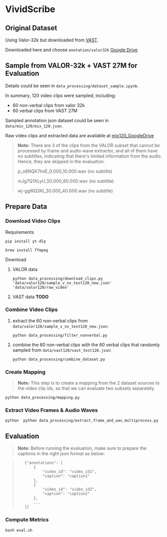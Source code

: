 # VividScribe

## Original Dataset

Using Valor-32k but downloaded from [VAST](https://github.com/TXH-mercury/VAST?tab=readme-ov-file).

Downloaded here and choose `anotation/valor32k`
[Google Drive](https://drive.google.com/file/d/1bOLUbbnPTgUp_Nc0PgORKC-174CwgwPm/view)

## Sample from VALOR-32k + VAST 27M for Evaluation

Details could be seen in `data_processing/dataset_sample.ipynb`.

In summary, 120 video clips were sampled, including:

- 60 non-verbal clips from valor 32k
- 60 verbal clips from VAST 27M

Sampled annotation json dataset could be seen in `data/mix_120/mix_120.json`.

Raw video clips and extracted data are available at [mix120_GoogleDrive](https://drive.google.com/drive/folders/1HERtDdyvf7Ts2HTnXbdUBOtSXE28waek?usp=drive_link)

> **Note:** There are 3 of the clips from the VALOR subset that cannot be processed by frame and audio wave extractor, and all of them have no subtitles, indicating that there's limited information from the audio. Hence, they are skipped in the evaluation.
>
> p_o6NQX7lmE_0.000_10.000.wav (no subtitle)
>
> niJg7Q1XLyU_50.000_60.000.wav (no subtitle)
>
> wj-gglKQ3KI_30.000_40.000.wav (no subtitle)

## Prepare Data

### Download Video Clips

Requirements

```
pip install yt-dlp

brew install ffmpeg 
```

Download

1. VALOR data

    ```
    python data_processing/download_clips.py 'data/valor120/sample_v_nv_test120_new.json' 'data/valor120/raw_video'
    ```
2. VAST data
    **TODO**

### Combine Video Clips

1. extract the 60 non-verbal clips from `data/valor120/sample_v_nv_test120_new.json`:

    ```
    python data_processing/filter_nonverbal.py
    ```

2. combine the 60 non-verbal clips with the 60 verbal clips that randomly sampled from `data/vast120/vast_test120.json`:
    
    ```
    python data_processing/combine_dataset.py
    ```

### Create Mapping
> **Note:** This step is to create a mapping from the 2 dataset sources to the video clip ids, so that we can evaluate two subsets separately.

```
python data_processing/mapping.py
```

### Extract Video Frames & Audio Waves

```
python  python data_processing/extract_frame_and_wav_multiprocess.py
```

## Evaluation

> **Note:** Before running the evaluation, make sure to prepare the captions in the right json format as below:

> ```
>    {"annotations": [
>        {
>            "video_id": "video_id1",
>            "caption": "caption1"
>        },
>        {
>            "video_id": "video_id2",
>            "caption": "caption2"
>        },
>        ...
>    ]}
>```

### Compute Metrics

```
bash eval.sh
```
